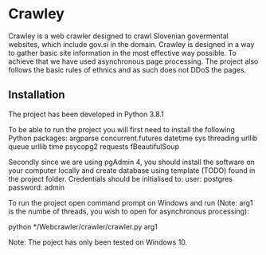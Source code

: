 # Crawley

Crawley is a web crawler designed to crawl Slovenian govermental websites, which include gov.si in the domain. Crawley is designed in a way to gather basic site information in the most 
effective way possible. To achieve that we have used asynchronous page processing. The project also follows the basic rules of ethnics and as such does not DDoS the pages.

## Installation

The project has been developed in Python 3.8.1

To be able to run the project you will first need to install the following Python packages:
argparse
concurrent.futures
datetime
sys
threading
urllib
queue 
urllib
time
psycopg2
requests
fBeautifulSoup

Secondly since we are using pgAdmin 4, you should install the software on your computer locally and create database using template (TODO) found in the project folder.
Credentials should be initialised to:
user: postgres
password: admin

To run the project open command prompt on Windows and run (Note: arg1 is the numbe of threads, you wish to open for asynchronous processing):

python */Webcrawler/crawler/crawler.py arg1

Note: The poject has only been tested on Windows 10.